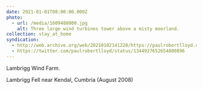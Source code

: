 ```yaml
---
date: 2021-01-01T08:00:00.000Z
photo:
  - url: /media/1609488000.jpg
    alt: Three large wind turbines tower above a misty moorland.
collection: stay_at_home
syndication:
  - http://web.archive.org/web/20210102141228/https://paulrobertlloyd.com/photos/1609488000/
  - https://twitter.com/paulrobertlloyd/status/1344927652654800896
---
```

Lambrigg Wind Farm.

Lambrigg Fell near Kendal⁩, Cumbria (August 2008)
